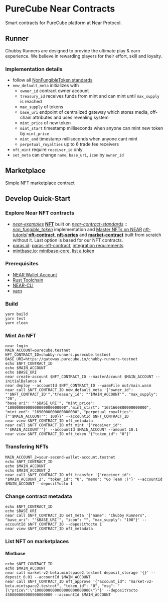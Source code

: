 # PureCube Near Contracts

Smart contracts for PureCube platform at Near Protocol.

## Runner

Chubby Runners are designed to provide the ultimate play & earn experience. We believe in rewarding players for their effort, skill and loyalty.

### Implementation details

* follow all [NonFungibleToken standards](https://nomicon.io/Standards/Tokens/NonFungibleToken/)
* `new_default_meta` initializes with
  * `owner_id` contract owner account
  * `treasury_id` receives funds from mint and can mint until `max_supply` is reached
  * `max_supply` of tokens
  * `base_uri` endpoint of centralized gateway which stores media, off-chain attributes and uses revealing system
  * `mint_price` of new token
  * `mint_start` timestamp milliseconds when anyone can mint new token by `mint_price`
  * `mint_end` timestamp milliseconds when anyone cant mint
  * `perpetual_royalties` up to 6 trade fee receivers
* `nft_mint` require `receiver_id` only
* `set_meta` can change `name`, `base_uri`, `icon` by `owner_id`

## Marketplace

Simple NFT marketplace contract

## Develop Quick-Start

### Explore Near NFT contracts
* *[near-examples](https://github.com/near-examples)* **[NFT](https://github.com/near-examples/NFT)** built on *[near-contract-standards](https://github.com/near/near-sdk-rs/tree/master/near-contract-standards)* :: *[non_fungible_token](https://github.com/near/near-sdk-rs/tree/master/near-contract-standards/src/non_fungible_token)* implementation and [Master NFTs on NEAR](https://docs.near.org/tutorials/nfts/introduction#) *[nft-tutorial](https://github.com/near-examples/nft-tutorial)* **[nft-contract](https://github.com/near-examples/nft-tutorial/tree/main/nft-contract)**, **[nft-series](https://github.com/near-examples/nft-tutorial/tree/main/nft-series)** and **[market-contract](https://github.com/near-examples/nft-tutorial/tree/main/market-contract)** built from scratch without it. Last option is based for our NFT contracts.
* [paras.id](https://paras.id): [paras-nft-contract](https://github.com/ParasHQ/paras-nft-contract), [integration requirements](https://docs.paras.id/nft-smart-contract-integration)
* [mintbase.io](https://mintbase.io): [mintbase-core](https://github.com/Mintbase/mintbase-core), [list a token](https://docs.mintbase.io/dev/smart-contracts/core-addresses/marketplace-2.0) 

### Prerequisites

* [NEAR Wallet Account](wallet.testnet.near.org)
* [Rust Toolchain](https://docs.near.org/develop/prerequisites)
* [NEAR-CLI](https://docs.near.org/tools/near-cli#setup)
* [yarn](https://classic.yarnpkg.com/en/docs/install#mac-stable)

### Build
```=bash
yarn build
yarn test
yarn clean
```

### Mint An NFT

```=bash
near login
MAIN_ACCOUNT=purecube.testnet
NFT_CONTRACT_ID=chubby-runners.purecube.testnet
BASE_URI=https://gateway.purecube.io/chubby-runners-testnet
echo $NFT_CONTRACT_ID
echo $MAIN_ACCOUNT
echo $BASE_URI
near create-account $NFT_CONTRACT_ID --masterAccount $MAIN_ACCOUNT --initialBalance 4
near deploy --accountId $NFT_CONTRACT_ID --wasmFile out/main.wasm
near call $NFT_CONTRACT_ID new_default_meta '{"owner_id": "'$NFT_CONTRACT_ID'","treasury_id": "'$MAIN_ACCOUNT'", "max_supply": "20", 
"base_uri": "'$BASE_URI'", "mint_price": "10000000000000000000000000","mint_start": "1671660800000000000", "mint_end": "1690000000000000000", "perpetual_royalties": {"'$MAIN_ACCOUNT'": 100}}' --accountId $NFT_CONTRACT_ID
near view $NFT_CONTRACT_ID nft_metadata
near call $NFT_CONTRACT_ID nft_mint '{"receiver_id": "'$MAIN_ACCOUNT'"}' --accountId $MAIN_ACCOUNT --amount 10.1
near view $NFT_CONTRACT_ID nft_token '{"token_id": "0"}'
```

### Transfering NFTs

```bash=
MAIN_ACCOUNT_2=your-second-wallet-account.testnet
echo $NFT_CONTRACT_ID
echo $MAIN_ACCOUNT
echo $MAIN_ACCOUNT_2
near call $NFT_CONTRACT_ID nft_transfer '{"receiver_id": "$MAIN_ACCOUNT_2", "token_id": "0", "memo": "Go Team :)"}' --accountId $MAIN_ACCOUNT --depositYocto 1
```

### Change contract metadata
```bash=
echo $NFT_CONTRACT_ID
echo $BASE_URI
near call $NFT_CONTRACT_ID set_meta '{"name": "Chubby Runners", "base_uri": "'$BASE_URI'", "icon": "", "max_supply": "100"}' --accountId $NFT_CONTRACT_ID --depositYocto 1
near view $NFT_CONTRACT_ID nft_metadata
```

### List NFT on marketplaces

#### Mintbase
```
echo $NFT_CONTRACT_ID
echo $MAIN_ACCOUNT
near call market-v2-beta.mintspace2.testnet deposit_storage '{}' --deposit 0.01 --accountId $MAIN_ACCOUNT
near call $NFT_CONTRACT_ID nft_approve '{"account_id": "market-v2-beta.mintspace2.testnet", "token_id": "0", "msg": "{\"price\":\"1000000000000000000000000\"}"}' --depositYocto 450000000000000000000 --accountId $MAIN_ACCOUNT
```
